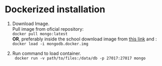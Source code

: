 # Dockerized installation

1.  Download Image.  
Pull image from oficial repository:  
 `docker pull mongo:latest`  
**OR**, preferably inside the school download image from [this link](http://networking.itsv.edu.ar/descargas/mongo/) and :  
 `docker load -i mongodb.docker.img`   
    
2. Run command to load container.  
 ` docker run -v path/to/files:/data/db -p 27017:27017 mongo`   


